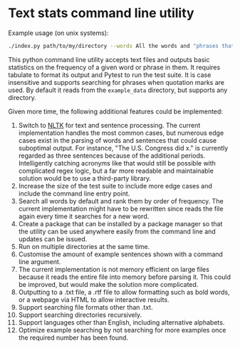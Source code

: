 # Text stats command line utility

Example usage (on unix systems):

```bash
./index.py path/to/my/directory --words All the words and "phrases that I like"
```

This python command line utility accepts text files and outputs basic statistics on the
frequency of a given word or phrase in them. It requires tabulate to format its output
and Pytest to run the test suite. It is case insensitive and supports searching for
phrases when quotation marks are used. By default it reads from the `example_data`
directory, but supports any directory.

Given more time, the following additional features could be implemented:

1.  Switch to [NLTK](https://www.nltk.org/index.html) for text and sentence processing.
    The current implementation handles the most common cases, but numerous edge cases
    exist in the parsing of words and sentences that could cause suboptimal output. For
    instance, "The U.S. Congress did x." is currently regarded as three sentences
    because of the additional periods. Intelligently catching acronyms like that would
    still be possible with complicated regex logic, but a far more readable and
    maintainable solution would be to use a third-party library.
2.  Increase the size of the test suite to include more edge cases and include the
    command line entry point.
3.  Search all words by default and rank them by order of frequency. The current
    implementation might have to be rewritten since reads the file again every time it
    searches for a new word.
4.  Create a package that can be installed by a package manager so that the utility can
    be used anywhere easily from the command line and updates can be issued.
5.  Run on multiple directories at the same time.
6.  Customise the amount of example sentences shown with a command line argument.
7.  The current implementation is not memory efficient on large files because it reads
    the entire file into memory before parsing it. This could be improved, but would
    make the solution more complicated.
8.  Outputting to a .txt file, a .rtf file to allow formatting such as bold words, or a
    webpage via HTML to allow interactive results.
9.  Support searching file formats other than .txt.
10. Support searching directories recursively.
11. Support languages other than English, including alternative alphabets.
12. Optimize example searching by not searching for more examples once the required
    number has been found.
